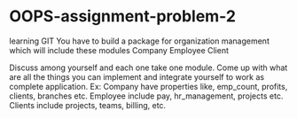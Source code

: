 # OOPS-assignment-problem-2
learning GIT 
You have to build a package for organization management which will include these modules
    Company
    Employee
    Client 

Discuss among yourself and each one take one module. Come up with what are all the things you can implement and integrate yourself to work as complete application.
Ex:
    Company have properties like, emp_count, profits, clients, branches etc.
    Employee include pay, hr_management, projects etc.
    Clients include projects, teams, billing, etc.
